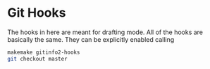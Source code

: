 # Git Hooks

The hooks in here are meant for drafting mode. All of the hooks are basically
the same. They can be explicitly enabled calling

```bash
makemake gitinfo2-hooks
git checkout master
```
